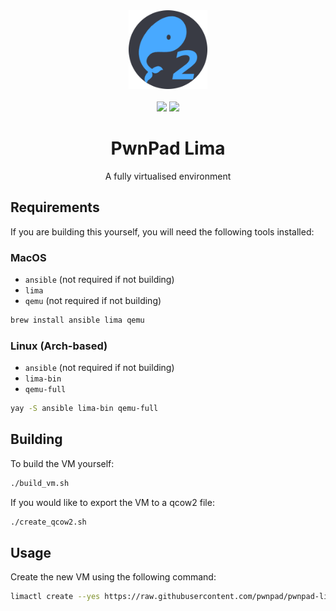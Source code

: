 <div align="center">
    <img src="assets/logo.png" style="width: 25%; height: auto;"/>
    <br/>
    <br/>
    <a href="https://github.com/pwnpad/pwnpad/blob/master/LICENSE"><img src="https://img.shields.io/github/license/pwnpad/pwnpad"></a>
    <img src="https://img.shields.io/badge/Coded%20By%20Humans-100%25-brightgreen" />
    <h1>PwnPad Lima</h1>
    <p>A fully virtualised environment</p>
</div>

## Requirements

If you are building this yourself, you will need the following tools installed:

### MacOS

- `ansible` (not required if not building)
- `lima`
- `qemu` (not required if not building)

```bash
brew install ansible lima qemu
```

### Linux (Arch-based)

- `ansible` (not required if not building)
- `lima-bin`
- `qemu-full`

```bash
yay -S ansible lima-bin qemu-full
```

## Building

To build the VM yourself:

```bash
./build_vm.sh
```

If you would like to export the VM to a qcow2 file:

```bash
./create_qcow2.sh
```

## Usage

Create the new VM using the following command:

```bash
limactl create --yes https://raw.githubusercontent.com/pwnpad/pwnpad-lima/refs/heads/master/lima/pwnpad.yml
```
